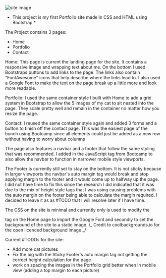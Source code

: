 ![site image](https://user-images.githubusercontent.com/29316916/99889485-aeddd200-2c0a-11eb-8e40-ec6bc4ea4e3c.png)

- This project is my first Portfolio site made in CSS and HTML using Bootstrap \*

The Project contains 3 pages:

- Home
- Portfolio
- Contact

Home:
This page is current the landing page for the site. It contains a responsive image and wrapping text about me. On the bottom I used Bootstraps buttons to add links to the page. The links also contain "FontAwesome" icons that help describe where the links lead to. I also used a Google Font to make the text on the page break up a little more and look more readable.

Portfolio:
I used the same container style I built with Home to add a grid system in Bootstrap to allow the 5 images of my cat to sit nested into the page. They scale pretty well and remain in the container no matter how you resize the page.

Contact:
I reused the same container style again and added 3 forms and a button to finish off the contact page. This was the easiest page of the bunch using Bootcamp since all elements could just be added as a new row without having to worry about columns

The page also features a navbar and a footer that follow the same styling that was recommended. I added in the JavaScript tag from Bootcamp to also allow the navbar to function in narrower mobile style viewports.

The Footer is currently still set to stay on the bottom. It is not sticky because in larger viewports the navbar's auto margin tag would break and stop applying margin to the footer and it would come up to halfway up the page. I did not have time to fix this since the research I did indicated that it was due to the mix of height style tags that I was using causing problems with the auto margin on the footer being able to calculate the margin required. I decided to leave it as as #TODO that I will resolve later if I have time.

The CSS on the site is minimal and currently only is used to modify the <p> tag on the Home page to import the Google Font and secondly to set the background of the site to a static image. /_ Credit to coolbackgrounds.io for the open licenced background image _/

Current #TODOs for the site:

- Add more cat pictures
- Fix the big with the Sticky Footer's auto margin tag not getting the correct height calculation for the page
- work on spacing the images in the Portfolio grid better when in mobile view (adding a top margin to each picture)
